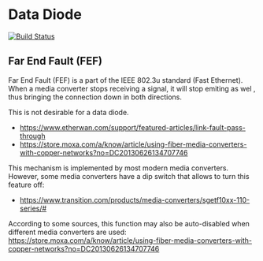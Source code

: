 # Data Diode

[![Build Status](https://travis-ci.org/RUCD/data-diode.svg?branch=master)](https://travis-ci.org/RUCD/data-diode)


## Far End Fault (FEF)

Far End Fault (FEF) is a part of the IEEE 802.3u standard (Fast Ethernet). When a media converter stops receiving a signal, it will stop emiting as wel , thus bringing the connection down in both directions.

This is not desirable for a data diode.

* https://www.etherwan.com/support/featured-articles/link-fault-pass-through
* https://store.moxa.com/a/know/article/using-fiber-media-converters-with-copper-networks?no=DC20130626134707746

This mechanism is implemented by most modern media converters. However, some media converters have a dip switch that allows to turn this feature off:

* https://www.transition.com/products/media-converters/sgetf10xx-110-series/#

According to some sources, this function may also be auto-disabled when different media converters are used: https://store.moxa.com/a/know/article/using-fiber-media-converters-with-copper-networks?no=DC20130626134707746
